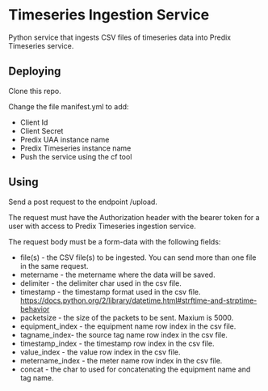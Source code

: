 # Timeseries Ingestion Service

Python service that ingests CSV files of timeseries data into Predix Timeseries service.

## Deploying

Clone this repo.

Change the file manifest.yml to add:

- Client Id
- Client Secret
- Predix UAA instance name
- Predix Timeseries instance name
- Push the service using the cf tool


## Using

Send a post request to the endpoint /upload.

The request must have the Authorization header with the bearer token for a user with access to Predix Timeseries ingestion service.

The request body must be a form-data with the following fields:

- file(s) - the CSV file(s) to be ingested. You can send more than one file in the same request.
- metername - the metername where the data will be saved.
- delimiter - the delimiter char used in the csv file.
- timestamp - the timestamp format used in the csv file. https://docs.python.org/2/library/datetime.html#strftime-and-strptime-behavior
- packetsize - the size of the packets to be sent. Maxium is 5000.
- equipment_index - the equipment name row index in the csv file.
- tagname_index- the source tag name row index in the csv file.
- timestamp_index - the timestamp row index in the csv file.
- value_index - the value row index in the csv file.
- metername_index - the meter name row index in the csv file.
- concat - the char to used for concatenating the equipment name and tag name.